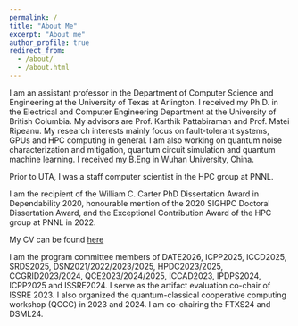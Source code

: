 ```yaml
---
permalink: /
title: "About Me"
excerpt: "About me"
author_profile: true
redirect_from: 
  - /about/
  - /about.html
---
```


I am an assistant professor in the Department of Computer Science and Engineering at the University of Texas at Arlington. I received my Ph.D. in the Electrical and Computer Engineering Department at the University of British Columbia. My advisors are Prof. Karthik Pattabiraman and Prof. Matei Ripeanu. My research interests mainly focus on fault-tolerant systems, GPUs and HPC computing in general. I am also working on quantum noise characterization and mitigation, quantum circuit simulation and quantum machine learning. I received my B.Eng in Wuhan University, China. 

Prior to UTA, I was a staff computer scientist in the HPC group at PNNL. 

I am the recipient of the William C. Carter PhD Dissertation Award in Dependability 2020, honourable mention of the 2020 SIGHPC Doctoral Dissertation Award, and the Exceptional Contribution Award of the HPC group at PNNL in 2022.

My CV can be found <a href="https://flyree.github.io/files/cv_bo_Aug25.pdf">here</a>

I am the program committee members of DATE2026, ICPP2025, ICCD2025, SRDS2025, DSN2021/2022/2023/2025, HPDC2023/2025, CCGRID2023/2024, QCE2023/2024/2025, ICCAD2023, IPDPS2024, ICPP2025 and ISSRE2024. I serve as the artifact evaluation co-chair of ISSRE 2023. I also organized the quantum-classical cooperative computing workshop (QCCC) in 2023 and 2024. I am co-chairing the FTXS24 and DSML24.

 

